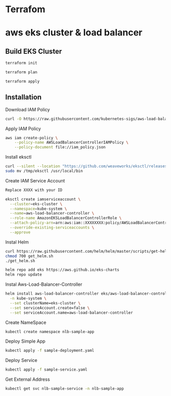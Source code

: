 
# Terrafom 
# aws eks cluster & load balancer 



## Build EKS Cluster

```bash
terraform init

terraform plan

terraform apply
```

## Installation

Download IAM Policy 

```bash
curl -O https://raw.githubusercontent.com/kubernetes-sigs/aws-load-balancer-controller/v2.4.7/docs/install/iam_policy.json
```

Apply IAM Policy
```bash
aws iam create-policy \
    --policy-name AWSLoadBalancerControllerIAMPolicy \
    --policy-document file://iam_policy.json
```

Install eksctl
```bash
curl --silent --location "https://github.com/weaveworks/eksctl/releases/latest/download/eksctl_$(uname -s)_amd64.tar.gz" | tar xz -C /tmp
sudo mv /tmp/eksctl /usr/local/bin
```

Create IAM Service Account
```bash
Replace XXXX with your ID

eksctl create iamserviceaccount \
  --cluster=eks-cluster \
  --namespace=kube-system \
  --name=aws-load-balancer-controller \
  --role-name AmazonEKSLoadBalancerControllerRole \
  --attach-policy-arn=arn:aws:iam::XXXXXXXX:policy/AWSLoadBalancerControllerIAMPolicy \
  --override-existing-serviceaccounts \
  --approve
```
Instal Helm
```bash
curl https://raw.githubusercontent.com/helm/helm/master/scripts/get-helm-3 > get_helm.sh
chmod 700 get_helm.sh
./get_helm.sh

helm repo add eks https://aws.github.io/eks-charts
helm repo update
```
Instal Aws-Load-Balancer-Controller
```bash
helm install aws-load-balancer-controller eks/aws-load-balancer-controller \
  -n kube-system \
  --set clusterName=eks-cluster \
  --set serviceAccount.create=false \
  --set serviceAccount.name=aws-load-balancer-controller 
```
Create NameSpace
```bash
kubectl create namespace nlb-sample-app
```
Deploy Simple App
```bash
kubectl apply -f sample-deployment.yaml
```
Deploy Service
```bash
kubectl apply -f sample-service.yaml
```
Get External Address
```bash
kubectl get svc nlb-sample-service -n nlb-sample-app
```
